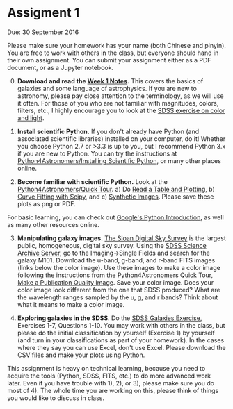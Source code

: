 # Assigment 1

Due: 30 September 2016

Please make sure your homework has your name (both Chinese and pinyin). You are free to work with others in the class, but everyone should hand in their own assignment. You can submit your assignment either as a PDF document, or as a Jupyter notebook.

0) **Download and read the [Week 1 Notes](http://kiaa.pku.edu.cn/~peng/teaching/galaxies16/Lecture01-2016.pdf).** This covers the basics of galaxies and some language of astrophysics. If you are new to astronomy, please pay close attention to the terminology, as we will use it often. For those of you who are not familiar with magnitudes, colors, filters, etc., I highly encourage you to look at the [SDSS exercise on color and light](http://skyserver.sdss.org/dr12/en/proj/advanced/color/colorhome.aspx).

1) **Install scientific Python.** If you don't already have Python (and associated scientific libraries) installed on your computer, do it! Whether you choose Python 2.7 or >3.3 is up to you, but I recommend Python 3.x if you are new to Python.
You can try the instructions at [Python4Astronomers/Installing Scientific Python](https://python4astronomers.github.io/installation/python_install.html), or many other places online. 

2) **Become familiar with scientific Python.** Look at the [Python4Astronomers/Quick Tour](https://python4astronomers.github.io/intro/quick-tour.html). a) Do [Read a Table and Plotting](https://python4astronomers.github.io/intro/quick-tour.html#reading-a-table-and-plotting), b) [Curve Fitting with Scipy](https://python4astronomers.github.io/intro/quick-tour.html#curve-fitting-with-scipy), and c) [Synthetic Images](https://python4astronomers.github.io/intro/quick-tour.html#synthetic-images). Please save these plots as png or PDF. 

For basic learning, you can check out [Google's Python Introduction](https://developers.google.com/edu/python/introduction), as well as many other resources online. 

3) **Manipulating galaxy images.** [The Sloan Digital Sky Survey](http://www.sdss3.org) is the largest public, homogeneous, digital sky survey. Using the [SDSS Science Archive Server](http://dr12.sdss3.org/), go to the Imaging->Single Fields and search for the galaxy M101. Download the u-band, g-band, and r-band FITS images (links below the color image). Use these images to make a color image following the instructions from the Python4Astronomers Quick Tour, [Make a Publication Quality Image](https://python4astronomers.github.io/intro/quick-tour.html#making-a-publication-quality-image). Save your color image. Does your color image look different from the one that SDSS produced? What are the wavelength ranges sampled by the u, g, and r bands? Think about what it means to make a color image.

4) **Exploring galaxies in the SDSS**. Do the [SDSS Galaxies Exercise](http://skyserver.sdss.org/dr12/en/proj/advanced/galaxies/galaxieshome.aspx), Exercises 1-7, Questions 1-10. You may work with others in the class, but please do the initial classification by yourself (Exercise 1) by yourself (and turn in your classifications as part of your homework). In the cases where they say you can use Excel, don't use Excel. Please download the CSV files and make your plots using Python.

This assignment is heavy on technical learning, because you need to acquire the tools (Python, SDSS, FITS, etc.) to do more advanced work later. Even if you have trouble with 1), 2), or 3), please make sure you do most of 4). The whole time you are working on this, please think of things you would like to discuss in class.

